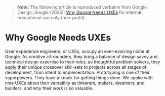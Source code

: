 > **Note:** The following article is reproduced verbatim from
> Google Design, *Google* (2025):
> [Why Google Needs UXEs](https://design.google/library/why-google-needs-ux-engineers)
> for internal educational use only (non-profit).

# Why Google Needs UXEs

User experience engineers, or UXEs, occupy an ever-evolving niche at Google. As creative all-rounders, they bring a balance of design savvy and technical design expertise to their roles; as thoughtful problem solvers, they apply their unique crossover skill-sets to projects across all stages of development, from intent to implementation. Prototyping is one of their superpowers. They have a knack for getting things done. We spoke with nine UXEs about their versatility as tinkerers, makers, dreamers, and builders, and why their work is so valuable.